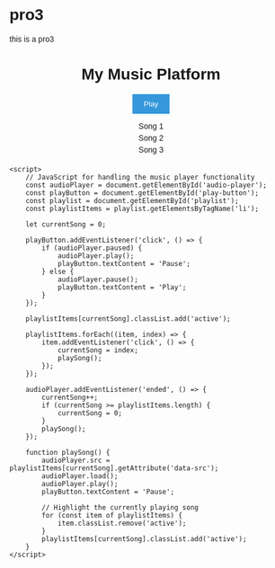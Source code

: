 # pro3
this is a pro3
<!DOCTYPE html>
<html lang="en">
<head>
    <meta charset="UTF-8">
    <meta name="viewport" content="width=device-width, initial-scale=1.0">
    <title>Music Platform</title>
    <style>
        /* Inline CSS for simplicity, consider using an external stylesheet for a real project */
        body {
            font-family: Arial, sans-serif;
        }
        .music-player {
            text-align: center;
            margin: 20px;
        }
        #play-button {
            background-color: #3498db;
            color: #fff;
            padding: 10px 20px;
            border: none;
            cursor: pointer;
        }
        #playlist {
            list-style-type: none;
            padding: 0;
        }
        #playlist li {
            margin: 5px;
            cursor: pointer;
        }
    </style>
</head>
<body>
    <div class="music-player">
        <h1>My Music Platform</h1>
        <audio id="audio-player">
            <source src="sample.mp3" type="audio/mpeg">
            Your browser does not support the audio element.
        </audio>
        <button id="play-button">Play</button>
        <ul id="playlist">
            <li data-src="song1.mp3">Song 1</li>
            <li data-src="song2.mp3">Song 2</li>
            <li data-src="song3.mp3">Song 3</li>
        </ul>
    </div>

    <script>
        // JavaScript for handling the music player functionality
        const audioPlayer = document.getElementById('audio-player');
        const playButton = document.getElementById('play-button');
        const playlist = document.getElementById('playlist');
        const playlistItems = playlist.getElementsByTagName('li');

        let currentSong = 0;

        playButton.addEventListener('click', () => {
            if (audioPlayer.paused) {
                audioPlayer.play();
                playButton.textContent = 'Pause';
            } else {
                audioPlayer.pause();
                playButton.textContent = 'Play';
            }
        });

        playlistItems[currentSong].classList.add('active');

        playlistItems.forEach((item, index) => {
            item.addEventListener('click', () => {
                currentSong = index;
                playSong();
            });
        });

        audioPlayer.addEventListener('ended', () => {
            currentSong++;
            if (currentSong >= playlistItems.length) {
                currentSong = 0;
            }
            playSong();
        });

        function playSong() {
            audioPlayer.src = playlistItems[currentSong].getAttribute('data-src');
            audioPlayer.load();
            audioPlayer.play();
            playButton.textContent = 'Pause';

            // Highlight the currently playing song
            for (const item of playlistItems) {
                item.classList.remove('active');
            }
            playlistItems[currentSong].classList.add('active');
        }
    </script>
</body>
</html>
